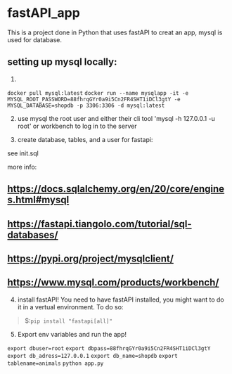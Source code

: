 # fastAPI_app
This is a project done in Python that uses fastAPI to creat an app, mysql is used for database.


## setting  up mysql locally:

1. 

```docker pull mysql:latest```
```docker run --name mysqlapp -it -e``` ```MYSQL_ROOT_PASSWORD=88fhrqGYr0a9i5Cn2FR4SHT1iDCl3gtY -e``` ```MYSQL_DATABASE=shopdb -p 3306:3306 -d mysql:latest```

2. use mysql the root user  and either their cli tool 'mysql -h 127.0.0.1  -u root' or workbench to log in to the server

3. create database, tables, and a user for fastapi:

see init.sql

more info:
## https://docs.sqlalchemy.org/en/20/core/engines.html#mysql
## https://fastapi.tiangolo.com/tutorial/sql-databases/
## https://pypi.org/project/mysqlclient/
## https://www.mysql.com/products/workbench/

4. install fastAPI!
You need to have fastAPI installed, you might want to do it in a vertual environment. To do so:
> $:``` pip install "fastapi[all]" ``` 

5. Export env variables and run the app!

```export dbuser=root```
```export dbpass=88fhrqGYr0a9i5Cn2FR4SHT1iDCl3gtY```
```export db_adress=127.0.0.1```
```export db_name=shopdb```
```export tablename=animals```
```python app.py```